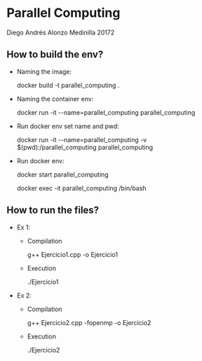 # Parallel Computing

Diego Andrés Alonzo Medinilla 20172

## How to build the env?
- Naming the image:

    docker build -t parallel_computing .

- Naming the container env:

    docker run -it --name=parallel_computing parallel_computing

- Run docker env set name and pwd:

    docker run -it --name=parallel_computing -v $(pwd):/parallel_computing parallel_computing

- Run docker env:

    docker start parallel_computing
    
    docker exec -it parallel_computing /bin/bash

## How to run the files?

- Ex 1:
    - Compilation

        g++ Ejercicio1.cpp -o Ejercicio1
    - Execution
        
        ./Ejercicio1

- Ex 2:
    - Compilation
    
        g++ Ejercicio2.cpp -fopenmp -o Ejercicio2
    - Execution

        ./Ejercicio2
